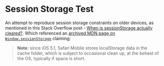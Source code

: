 # Session Storage Test

An attempt to reproduce session storage constraints on older devices, as mentioned in this Stack Overflow post - [When is sessionStorage actually cleared?](https://stackoverflow.com/q/36604747/1366033).  Which referenced an [archived MDN page on `Window.sessionStorage`](https://web.archive.org/web/20180206072529/https://developer.mozilla.org/en-US/docs/Web/API/Window/sessionStorage) claiming:


> **Note**: since iOS 5.1, Safari Mobile stores localStorage data in the cache folder, which is subject to occasional clean up, at the behest of the OS, typically if space is short.

